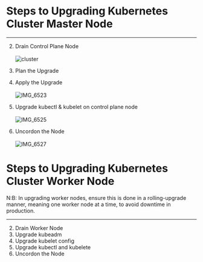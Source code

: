  # Steps to Upgrading Kubernetes Cluster Master Node
****
2. Drain Control Plane Node<br><br>
![cluster](https://github.com/user-attachments/assets/b7b7cb6a-0a12-413a-a0a8-5d374ddcc092)
3. Plan the Upgrade
4. Apply the Upgrade<br><br>
![IMG_6523](https://github.com/user-attachments/assets/dd9c0563-222b-4bf4-bbdb-a0e1091c20f3)

5. Upgrade kubectl & kubelet on control plane node<br><br>
![IMG_6525](https://github.com/user-attachments/assets/bedfae36-0163-4398-96b0-3bb2082eedd0)

6. Uncordon the Node<br><br>
![IMG_6527](https://github.com/user-attachments/assets/370ba620-9f29-4442-8a39-1af08c1c4c25)


 # Steps to Upgrading Kubernetes Cluster Worker Node
N:B: In upgrading worker nodes, ensure this is done in a rolling-upgrade manner, meaning one worker node at a time, to avoid downtime in production.
 ****
 2. Drain Worker Node
 3. Upgrade kubeadm
 4. Upgrade kubelet config
 5. Upgrade kubectl and kubelete
 6. Uncordon the Node

